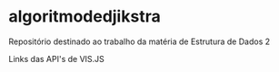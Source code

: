 # algoritmodedjikstra
Repositório destinado ao trabalho da matéria de Estrutura de Dados 2

<!-- 
https://unpkg.com/vis-network/styles/vis-network.min.css
https://unpkg.com/vis-network/standalone/umd/vis-network.min.js
--!> Links das API's de VIS.JS